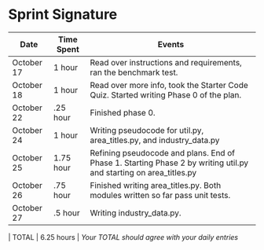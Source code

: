 # Sprint Signature


| Date        | Time Spent | Events
|-------------|------------|--------------------
| October 17  | 1 hour     | Read over instructions and requirements, ran the benchmark test.
| October 18  | 1 hour     | Read over more info, took the Starter Code Quiz. Started writing Phase 0 of the plan.
| October 22  | .25 hour   | Finished phase 0.
| October 24  | 1 hour     | Writing pseudocode for util.py, area_titles.py, and industry_data.py
| October 25  | 1.75 hour  | Refining pseudocode and plans. End of Phase 1. Starting Phase 2 by writing util.py and starting on area_titles.py
| October 26  | .75 hour   | Finished writing area_titles.py. Both modules written so far pass unit tests.
| October 27  | .5 hour    | Writing industry_data.py.

| TOTAL       | 6.25 hours | *Your TOTAL should agree with your daily entries*
